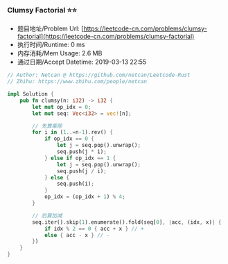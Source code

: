 ### Clumsy Factorial :star::star:
- 题目地址/Problem Url: [https://leetcode-cn.com/problems/clumsy-factorial](https://leetcode-cn.com/problems/clumsy-factorial)
- 执行时间/Runtime: 0 ms 
- 内存消耗/Mem Usage: 2.6 MB
- 通过日期/Accept Datetime: 2019-03-13 22:55

```rust
// Author: Netcan @ https://github.com/netcan/Leetcode-Rust
// Zhihu: https://www.zhihu.com/people/netcan

impl Solution {
    pub fn clumsy(n: i32) -> i32 {
        let mut op_idx = 0;
        let mut seq: Vec<i32> = vec![n];

        // 先算乘除
        for i in (1..=n-1).rev() {
            if op_idx == 0 {
                let j = seq.pop().unwrap();
                seq.push(j * i);
            } else if op_idx == 1 {
                let j = seq.pop().unwrap();
                seq.push(j / i);
            } else {
                seq.push(i);
            }
            op_idx = (op_idx + 1) % 4;
        }

        // 后算加减
        seq.iter().skip(1).enumerate().fold(seq[0], |acc, (idx, x)| {
            if idx % 2 == 0 { acc + x } // +
            else { acc - x } // -
        })
    }
}

```
